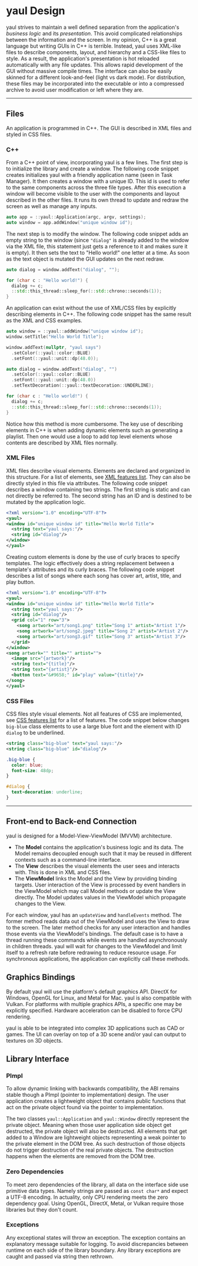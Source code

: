 # yaul Design #
yaul strives to maintain a well defined separation from the application's _business logic_ and its _presentation_. This avoid complicated relationships between the information and the screen. In my opinion, C++ is a great language but writing GUIs in C++ is terrible. Instead, yaul uses XML-like files to describe components, layout, and hierarchy and a CSS-like files to style. As a result, the application's presentation is hot reloaded automatically with any file updates. This allows rapid development of the GUI without massive compile times. The interface can also be easily skinned for a different look-and-feel (light vs dark mode). For distribution, these files may be incorporated into the executable or into a compressed archive to avoid user modification or left where they are.

---

## Files ##
An application is programmed in C++. The GUI is described in XML files and styled in CSS files.

### C++ ###
From a C++ point of view, incorporating yaul is a few lines. The first step is to initialize the library and create a window. The following code snippet creates initializes yaul with a friendly application name (seen in Task Manager). It then creates a window with a unique ID. This id is used to refer to the same components across the three file types. After this execution a window will become visible to the user with the components and layout described in the other files. It runs its own thread to update and redraw the screen as well as manage any inputs.
```C++
auto app = ::yaul::Application(argc, argv, settings);
auto window = app.addWindow("unique window id");
```

The next step is to modify the window. The following code snippet adds an empty string to the window (since `"dialog"` is already added to the window via the XML file, this statement just gets a reference to it and makes sure it is empty). It then sets the text to "Hello world!" one letter at a time. As soon as the text object is mutated the GUI updates on the next redraw.
```C++
auto dialog = window.addText("dialog", "");

for (char c : "Hello world!") {
  dialog += c;
  ::std::this_thread::sleep_for(::std::chrono::seconds(1));
}
```
An application can exist without the use of XML/CSS files by explicitly describing elements in C++. The following code snippet has the same result as the XML and CSS examples.
```C++
auto window = ::yaul::addWindow("unique window id");
window.setTitle("Hello World Title");

window.addText(nullptr, "yaul says")
  .setColor(::yaul::color::BLUE)
  .setFont(::yaul::unit::dp(48.0));

auto dialog = window.addText("dialog", "")
  .setColor(::yaul::color::BLUE)
  .setFont(::yaul::unit::dp(48.0))
  .setTextDecoration(::yaul::textDecoration::UNDERLINE);

for (char c : "Hello world!") {
  dialog += c;
  ::std::this_thread::sleep_for(::std::chrono::seconds(1));
}
```
Notice how this method is more cumbersome. The key use of describing elements in C++ is when adding dynamic elements such as generating a playlist. Then one would use a loop to add top level elements whose contents are described by XML files normally.

### XML Files ###
XML files describe visual elements. Elements are declared and organized in this structure. For a list of elements, see [XML features list](https://github.com/WattsUp/yaul/blob/master/docs/xml-features.md). They can also be directly styled in this file via attributes. The following code snippet describes a window containing two strings. The first string is static and can not directly be referred to. The second string has an ID and is destined to be mutated by the application logic.
```XML
<?xml version="1.0" encoding="UTF-8"?>
<yaul>
<window id="unique window id" title="Hello World Title">
  <string text="yaul says:"/>
  <string id="dialog"/>
</window>
</yaul>
```

Creating custom elements is done by the use of curly braces to specify templates. The logic effectively does a string replacement between a template's attributes and its curly braces. The following code snippet describes a list of songs where each song has cover art, artist, title, and play button.
```XML
<?xml version="1.0" encoding="UTF-8"?>
<yaul>
<window id="unique window id" title="Hello World Title">
  <string text="yaul says:"/>
  <string id="dialog"/>
  <grid col="1" row="3">
    <song artwork="art/song1.png" title="Song 1" artist="Artist 1"/>
    <song artwork="art/song2.jpeg" title="Song 2" artist="Artist 2"/>
    <song artwork="art/song3.gif" title="Song 3" artist="Artist 3"/>
  </grid>
</window>
<song artwork="" title="" artist="">
  <image src="{artwork}"/>
  <string text="{title}"/>
  <string text="{artist}"/>
  <button text="&#9658;" id="play" value="{title}"/>
</song>
</yaul>
```

### CSS Files ###
CSS files style visual elements. Not all features of CSS are implemented, see [CSS features list](https://github.com/WattsUp/yaul/blob/master/docs/css-features.md) for a list of features. The code snippet below changes `big-blue` class elements to use a large blue font and the element with ID `dialog` to be underlined.
```XML
<string class="big-blue" text="yaul says:"/>
<string class="big-blue" id="dialog"/>
```
```CSS
.big-blue {
  color: blue;
  font-size: 48dp;
}

#dialog {
  text-decoration: underline;
}
```
---
## Front-end to Back-end Connection ##
yaul is designed for a Model-View-ViewModel (MVVM) architecture.
* The **Model** contains the application's business logic and its data. The Model remains decoupled enough such that it may be reused in different contexts such as a command-line interface.
* The **View** describes the visual elements the user sees and interacts with. This is done in XML and CSS files.
* The **ViewModel** links the Model and the View by providing binding targets. User interaction of the View is processed by event handlers in the ViewModel which may call Model methods or update the View directly. The Model updates values in the ViewModel which propagate changes to the View.

For each window, yaul has an `updateView` and `handleEvents` method. The former method reads data out of the ViewModel and uses the View to draw to the screen. The later method checks for any user interaction and handles those events via the ViewModel's bindings. The default case is to have a thread running these commands while events are handled asynchronously in children threads. yaul will wait for changes to the ViewModel and limit itself to a refresh rate before redrawing to reduce resource usage. For synchronous applications, the application can explicitly call these methods.

## Graphics Bindings ##
By default yaul will use the platform's default graphics API. DirectX for Windows, OpenGL for Linux, and Metal for Mac. yaul is also compatible with Vulkan. For platforms with multiple graphics APIs, a specific one may be explicitly specified. Hardware acceleration can be disabled to force CPU rendering.

yaul is able to be integrated into complex 3D applications such as CAD or games. The UI can overlay on top of a 3D scene and/or yaul can output to textures on 3D objects.

## Library Interface ##
### PImpl ###
To allow dynamic linking with backwards compatibility, the ABI remains stable though a PImpl (pointer to implementation) design. The user application creates a lightweight object that contains public functions that act on the private object found via the pointer to implementation.

The two classes `yaul::Application` and `yaul::Window` directly represent the private object. Meaning when those user application side object get destructed, the private object will also be destructed. All elements that get added to a Window are lightweight objects representing a weak pointer to the private element in the DOM tree. As such destruction of those objects do not trigger destruction of the real private objects. The destruction happens when the elements are removed from the DOM tree.

### Zero Dependencies ###
To meet zero dependencies of the library, all data on the interface side use primitive data types. Namely strings are passed as `const char*` and expect a UTF-8 encoding. In actuality, only CPU rendering meets the zero dependency goal. Using OpenGL, DirectX, Metal, or Vulkan require those libraries but they don't count.

### Exceptions ###
Any exceptional states will throw an exception. The exception contains an explanatory message suitable for logging. To avoid discrepancies between runtime on each side of the library boundary. Any library exceptions are caught and passed via string then rethrown.
